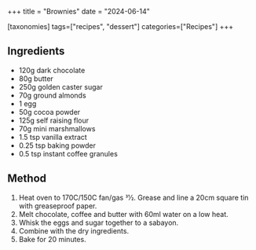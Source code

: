 +++
title = "Brownies"
date = "2024-06-14"

[taxonomies]
tags=["recipes", "dessert"]
categories=["Recipes"]
+++

## Ingredients

* 120g dark chocolate
* 80g butter
* 250g golden caster sugar
* 70g ground almonds 
* 1 egg
* 50g cocoa powder
* 125g self raising flour
* 70g mini marshmallows
* 1.5 tsp vanilla extract
* 0.25 tsp baking powder
* 0.5 tsp instant coffee granules 


## Method

1. Heat oven to 170C/150C fan/gas 31⁄2. Grease and line a 20cm square tin with greaseproof paper.
2. Melt chocolate, coffee and butter with 60ml water on a low heat.
3. Whisk the eggs and sugar together to a sabayon.
4. Combine with the dry ingredients.
5. Bake for 20 minutes.
